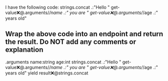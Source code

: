 I have the following code:
strings.concat
   .:"Hello "
   get-value:x:@.arguments/*/name
   .:" you are "
   get-value:x:@.arguments/*/age
   .:" years old"

Wrap the above code into an endpoint and return the result. Do NOT add any comments or explanation
---
.arguments
   name:string
   age:int
strings.concat
   .:"Hello "
   get-value:x:@.arguments/*/name
   .:" you are "
   get-value:x:@.arguments/*/age
   .:" years old"
yield
   result:x:@strings.concat
